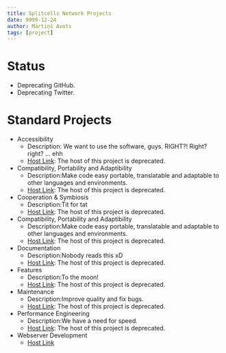 ```yaml
---
title: Splitcells Network Projects
date: 9999-12-24
author: Mārtiņš Avots
tags: [project]
---
```

# Status

* Deprecating GitHub.
* Deprecating Twitter.

# Standard Projects

* Accessibility
  * Description: We want to use the software, guys. RIGHT?! Right? right? ... ehh
  * [Host Link]((https://github.com/www-splitcells-net/net.splitcells.network/projects/19)): The host of this project is deprecated.
* Compatibility, Portability and Adaptibility
  * Description:Make code easy portable, translatable and adaptable to other languages and environments.
  * [Host Link](https://github.com/www-splitcells-net/net.splitcells.network/projects/3): The host of this project is deprecated.
* Cooperation & Symbiosis
  * Description:Tit for tat
  * [Host Link]((https://github.com/www-splitcells-net/net.splitcells.network/projects/15)): The host of this project is deprecated.
* Compatibility, Portability and Adaptibility
  * Description:Make code easy portable, translatable and adaptable to other languages and environments.
  * [Host Link](https://github.com/www-splitcells-net/net.splitcells.network/projects/3): The host of this project is deprecated.
* Documentation
  * Description:Nobody reads this xD
  * [Host Link](https://github.com/www-splitcells-net/net.splitcells.network/projects/6): The host of this project is deprecated.
* Features
  * Description:To the moon!
  * [Host Link](https://github.com/www-splitcells-net/net.splitcells.network/projects/16): The host of this project is deprecated.
* Maintenance 
  * Description:Improve quality and fix bugs.
  * [Host Link](https://github.com/www-splitcells-net/net.splitcells.network/projects/8): The host of this project is deprecated.
* Performance Engineering 
  * Description:We have a need for speed.
  * [Host Link](https://github.com/www-splitcells-net/net.splitcells.network/projects/18): The host of this project is deprecated.
* Webserver Development
  * [Host Link](https://todo.sr.ht/~splitcells-net/net.splitcells.network?search=label%3A%22active%22)

